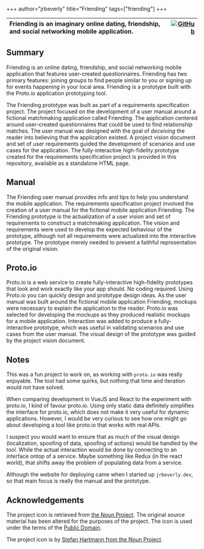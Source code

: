 +++
author="jrbeverly"
title="Friending"
tags=["friending"]
+++

|  Friending is an imaginary online dating, friendship, and social networking mobile application. | [![GitHub](https://img.shields.io/badge/repository-github-blue.svg)](https://github.com/thefriending/) |
| :-------- | -------: |

## Summary

Friending is an online dating, friendship, and social networking mobile application that features user-created questionnaires. Friending has two primary features: joining groups to find people similar to you or signing up for events happening in your local area.  Friending is a prototype built with the Proto.io application prototyping tool.

The Friending prototype was built as part of a requirements specification project.  The project focused on the development of a user manual around a fictional matchmaking application called Friending.  The application centered around user-created questionnaires that could be used to find relationship matches.  The user manual was designed with the goal of _deceiving_ the reader into believing that the application existed.  A project vision document and set of user requirements guided the development of scenarios and use cases for the application.   The fully-interactive high-fidelity prototype created for the requirements specification project is provided in this repository, available as a standalone HTML page.

## Manual

The Friending user manual provides info and tips to help you understand the mobile application.  The requirements specification project involved the creation of a user manual for the fictional mobile application Friending.  The Friending prototype is the actualization of a user vision and set of requirements to construct a matchmaking application.  The vision and requirements were used to develop the expected behaviour of the prototype, although not all requirements were actualized into the interactive prototype.  The prototype merely needed to present a faithful representation of the original vision.

## Proto.io

Proto.io is a web service to create fully-interactive high-fidelity prototypes that look and work exactly like your app should. No coding required.  Using Proto.io you can quickly design and prototype design ideas.  As the user manual was built around the fictional mobile application Friending, mockups were necessary to explain the application to the reader.  Proto.io was selected for developing the mockups as they produced realistic mockups for a mobile application.  Interaction was added to produce a fully-interactive prototype, which was useful in validating scenarios and use cases from the user manual.  The visual design of the prototype was guided by the project vision document.

## Notes

This was a fun project to work on, as working with `proto.io` was really enjoyable. The tool had some quirks, but nothing that time and iteration would not have solved. 

When comparing development in VueJS and React to the experiment with proto.io, I kind of favour proto.io. Using only static data definitely simplifies the interface for proto.io, which does not make it very useful for dynamic applications. However, I would be very curious to see how one might go about developing a tool like proto.io that works with real APIs.

I suspect you would want to ensure that as much of the visual design (localization, spoofing of data, spoofing of actions) would be handled by the tool. While the actual interaction would be done by connecting to an interface ontop of a service. Maybe something like Redux (in the react world), that shifts away the problem of populating data from a service.

Although the website for deploying came when I started up `jrbeverly.dev`, so that main focus is really the manual and the prototype.

## Acknowledgements

The project icon is retrieved from [the Noun Project](docs/icon/icon.json). The original source material has been altered for the purposes of the project. The icon is used under the terms of the [Public Domain](https://creativecommons.org/publicdomain/zero/1.0/).

The project icon is by [Stefan Hartmann from the Noun Project](https://thenounproject.com/term/like/201300/).